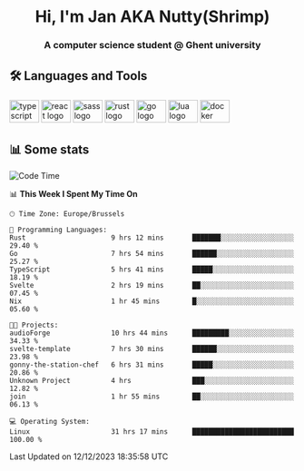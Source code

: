 <h1 align="center">Hi, I'm Jan AKA Nutty(Shrimp)</h1>
<h3 align="center">A computer science student @ Ghent university</h3>

<h2 align="left">🛠️ Languages and Tools</h2>

###

<div align="left">
  <img src="https://cdn.jsdelivr.net/gh/devicons/devicon/icons/typescript/typescript-original.svg" height="40" width="52" alt="typescript logo"  />
  <img src="https://cdn.jsdelivr.net/gh/devicons/devicon/icons/react/react-original.svg" height="40" width="52" alt="react logo"  />
  <img src="https://cdn.jsdelivr.net/gh/devicons/devicon/icons/sass/sass-original.svg" height="40" width="52" alt="sass logo"  />
  <img src="https://cdn.jsdelivr.net/gh/devicons/devicon/icons/rust/rust-plain.svg" height="40" width="52" alt="rust logo"  />
  <img src="https://cdn.jsdelivr.net/gh/devicons/devicon/icons/go/go-original.svg" height="40" width="52" alt="go logo"  />
  <img src="https://cdn.jsdelivr.net/gh/devicons/devicon/icons/lua/lua-original.svg" height="40" width="52" alt="lua logo"  />
  <img src="https://cdn.jsdelivr.net/gh/devicons/devicon/icons/docker/docker-original.svg" height="40" width="52" alt="docker logo"  />
</div>

<h2>📊 Some stats</h2>

<!--START_SECTION:waka-->
![Code Time](http://img.shields.io/badge/Code%20Time-4%2C012%20hrs%204%20mins-blue)

📊 **This Week I Spent My Time On** 

```text
🕑︎ Time Zone: Europe/Brussels

💬 Programming Languages: 
Rust                     9 hrs 12 mins       ███████░░░░░░░░░░░░░░░░░░   29.40 % 
Go                       7 hrs 54 mins       ██████░░░░░░░░░░░░░░░░░░░   25.27 % 
TypeScript               5 hrs 41 mins       █████░░░░░░░░░░░░░░░░░░░░   18.19 % 
Svelte                   2 hrs 19 mins       ██░░░░░░░░░░░░░░░░░░░░░░░   07.45 % 
Nix                      1 hr 45 mins        █░░░░░░░░░░░░░░░░░░░░░░░░   05.60 % 

🐱‍💻 Projects: 
audioForge               10 hrs 44 mins      █████████░░░░░░░░░░░░░░░░   34.33 % 
svelte-template          7 hrs 30 mins       ██████░░░░░░░░░░░░░░░░░░░   23.98 % 
gonny-the-station-chef   6 hrs 31 mins       █████░░░░░░░░░░░░░░░░░░░░   20.86 % 
Unknown Project          4 hrs               ███░░░░░░░░░░░░░░░░░░░░░░   12.82 % 
join                     1 hr 55 mins        ██░░░░░░░░░░░░░░░░░░░░░░░   06.13 % 

💻 Operating System: 
Linux                    31 hrs 17 mins      █████████████████████████   100.00 % 
```


 Last Updated on 12/12/2023 18:35:58 UTC
<!--END_SECTION:waka-->
